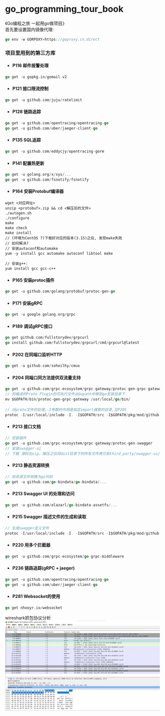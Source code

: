 # go_programming_tour_book

《Go编程之旅 一起用go做项目》<br>
首先要设置国内镜像代理:
```go
go env -w GORPOXY=https://goproxy.cn,direct
```

### 项目里用到的第三方库

- #### P116 邮件报警处理
```go
go get -u gopkg.in/gomail.v2
```
- #### P121 接口限流控制
```go
go get -u github.com/juju/ratelimit
```

- #### P128 链路追踪
```go
go get -u github.com/opentracing/opentracing-go
go get -u github.com/uber/jaeger-client-go
```

- #### P135 SQL追踪
```go
go get -u github.com/eddycjy/opentracing-gorm
```

- #### P141 配置热更新
```go
go get -u golang.org/x/sys/...
go get -u github.com/fsnotify/fsnotify
```

- #### P164 安装Protobuf编译器
```shell script
wget <对应网址>
unzip <protobuf>.zip && cd <解压后的文件>
./autogen.sh
./configure
make
make check
make install
// (环境为CentOS 7)下载好对应的版本(3.15)之后, 发现make失败
// 如何解决?
// 安装autoconf和automake
yum -y install gcc automake autoconf libtool make

// 安装g++:
yum install gcc gcc-c++
```

- #### P165 安装protoc插件
```go
go get -u github.com/golang/protobuf/protoc-gen-go
``` 

- #### P171 安装gRPC
```go
go get -u google.golang.org/grpc
```

- #### P189 调试gRPC接口
```go
go get github.com/fullstorydev/grpcurl
go install github.com/fullstorydev/grpcurl/cmd/grpcurl@latest
```

- #### P202 在同端口监听HTTP
```go
go get -u github.com/soheilhy/cmux
```

- #### P204 同端口同方法提供双流量支持
```go
go get -u github.com/grpc-ecosystem/grpc-gateway/protoc-gen-grpc-gateway
// 将编译的Proto Plugin的可执行文件从Gopath中移到go安装目录下
mv $GOPATH/bin/protoc-gen-grpc-gateway /usr/local/go/bin/

// 对proto文件的处理,-I参数的作用是指定import搜索的目录,见P205
protoc -I/usr/local/include -I. -I$GOPATH/src -I$GOPATH/pkg/mod/github.com/grpc-ecosystem/grpc-gateway@v1.16.0/third_party/googleapis --grpc-gateway_out=logtostderr=true:. ./proto/*.proto

```

- #### P213 接口文档
```go
// 安装插件
go get -u github.com/grpc-ecosystem/grpc-gateway/protoc-gen-swagger
// 安装swagger-ui
// 下载 源码包zip，解压之后将dist目录下的所有文件拷贝到third_party/swagger-ui/下
```

- #### P213 静态资源转换
```go
// 将资源文件转换为go代码
go get -u github.com/go-bindata/go-bindata/...
```

- #### P213 Swagger UI 的处理和访问
```go
go get -u github.com/elazarl/go-bindata-assetfs/...
```

- #### P215 Swagger 描述文件的生成和读取
```go
// 生成swagger定义文件
protoc -I/usr/local/include -I. -I$GOPATH/src -I$GOPATH/pkg/mod/github.com/grpc-ecosystem/grpc-gateway@v1.16.0/third_party/googleapis --swagger_out=logtostderr=true:. ./proto/*.proto
```

- #### P220 用多个拦截器
```go
go get -u github.com/grpc-ecosystem/go-grpc-middleware
```

- #### P236 链路追踪(gRPC + jaeger)
```go
go get -u github.com/opentracing/opentracing-go
go get -u github.com/uber/jaeger-client-go
```

- #### P281 Websocket的使用
```go
go get nhooyr.io/websocket
```
wireshark抓包协议分析<br>
![image](https://github.com/code4EE/images/blob/main/20210417181104.png)

